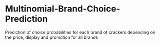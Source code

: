 # Multinomial-Brand-Choice-Prediction
Prediction of choice probabilities for each brand of crackers depending on the price, display and promotion for all brands
